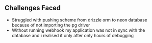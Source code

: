 ## Challenges Faced

- Struggled with pushing scheme from drizzle orm to neon database because of not importing the pg driver
- Without running webhook my application was not in sync with the database and i realised it only after only hours of debugging
